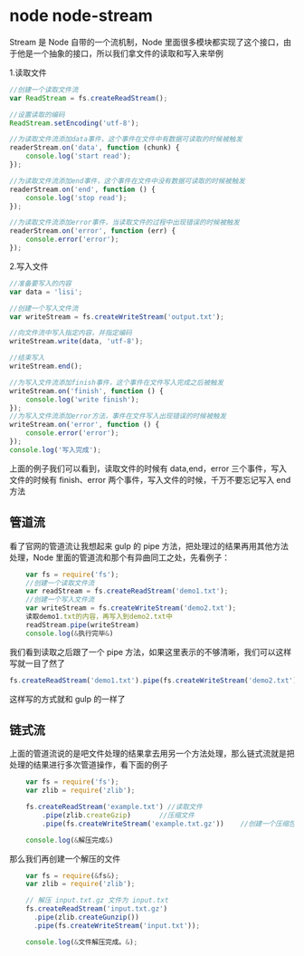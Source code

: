 <!-- Date: 2017-04-12 23:17 -->

# node node-stream

Stream 是 Node 自带的一个流机制，Node 里面很多模块都实现了这个接口，由于他是一个抽象的接口，所以我们拿文件的读取和写入来举例

1.读取文件

```js
//创建一个读取文件流
var ReadStream = fs.createReadStream();

//设置读取的编码
ReadStream.setEncoding('utf-8');

//为读取文件流添加data事件，这个事件在文件中有数据可读取的时候被触发
readerStream.on('data', function (chunk) {
    console.log('start read');
});

//为读取文件流添加end事件，这个事件在文件中没有数据可读取的时候被触发
readerStream.on('end', function () {
    console.log('stop read');
});

//为读取文件流添加error事件，当读取文件的过程中出现错误的时候被触发
readerStream.on('error', function (err) {
    console.error('error');
});
```

2.写入文件

```js
//准备要写入的内容
var data = 'lisi';

//创建一个写入文件流
var writeStream = fs.createWriteStream('output.txt');

//向文件流中写入指定内容，并指定编码
writeStream.write(data, 'utf-8');

//结束写入
writeStream.end();

//为写入文件流添加finish事件，这个事件在文件写入完成之后被触发
writeStream.on('finish', function () {
    console.log('write finish');
});
//为写入文件流添加error方法，事件在文件写入出现错误的时候被触发
writeStream.on('error', function () {
    console.error('error');
});
console.log('写入完成');
```

上面的例子我们可以看到，读取文件的时候有 data,end，error 三个事件，写入文件的时候有 finish、error 两个事件，写入文件的时候，千万不要忘记写入 end 方法

## 管道流

看了官网的管道流让我想起来 gulp 的 pipe 方法，把处理过的结果再用其他方法处理，Node 里面的管道流和那个有异曲同工之处，先看例子：

```js
    var fs = require('fs');
    //创建一个读取文件流
    var readStream = fs.createReadStream('demo1.txt');
    //创建一个写入文件流
    var writeStream = fs.createWriteStream('demo2.txt');
    读取demo1.txt的内容，再写入到demo2.txt中
    readStream.pipe(writeStream)
    console.log(&执行完毕&)
```

我们看到读取之后跟了一个 pipe 方法，如果这里表示的不够清晰，我们可以这样写就一目了然了

```js
fs.createReadStream('demo1.txt').pipe(fs.createWriteStream('demo2.txt'));
```

这样写的方式就和 gulp 的一样了

## 链式流

上面的管道流说的是吧文件处理的结果拿去用另一个方法处理，那么链式流就是把处理的结果进行多次管道操作，看下面的例子

```js
    var fs = require('fs');
    var zlib = require('zlib');

    fs.createReadStream('example.txt') //读取文件
        .pipe(zlib.createGzip)       //压缩文件
        .pipe(fs.createWriteStream('example.txt.gz'))    //创建一个压缩包

    console.log(&解压完成&)
```

那么我们再创建一个解压的文件

```js
    var fs = require(&fs&);
    var zlib = require('zlib');

    // 解压 input.txt.gz 文件为 input.txt
    fs.createReadStream('input.txt.gz')
      .pipe(zlib.createGunzip())
      .pipe(fs.createWriteStream('input.txt'));

    console.log(&文件解压完成。&);
```
